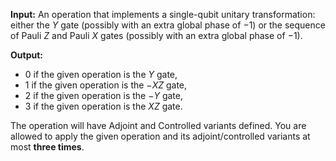 **Input:** An operation that implements a single-qubit unitary transformation:
either the $Y$ gate (possibly with an extra global phase of $-1$) or the sequence of Pauli $Z$ and Pauli $X$ gates (possibly with an extra global phase of $-1$).

**Output:** 
* 0 if the given operation is the $Y$ gate,
* 1 if the given operation is the $-XZ$ gate,
* 2 if the given operation is the $-Y$ gate,
* 3 if the given operation is the $XZ$ gate.

The operation will have Adjoint and Controlled variants defined.
You are allowed to apply the given operation and its adjoint/controlled variants at most **three times**.